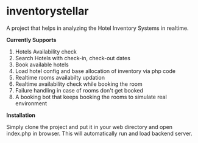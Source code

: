 # inventorystellar

A project that helps in analyzing the Hotel Inventory Systems in realtime. 


**Currently Supports**

 1.  Hotels Availability check
 2.  Search Hotels with check-in, check-out dates
 3. Book available hotels
 4. Load hotel config and base allocation of inventory via php code
 5. Realtime rooms availabilty updation
 6. Realtime availability check while booking the room
 7. Failure handling in case of rooms don't get booked
 8. A booking bot that keeps booking the rooms to simulate real environment 

**Installation** 

Simply clone the project and put it in your web directory and open index.php in browser. This will automatically run and load backend server. 